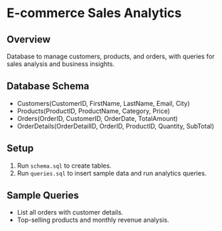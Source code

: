 # E-commerce Sales Analytics

## Overview
Database to manage customers, products, and orders, with queries for sales analysis and business insights.

## Database Schema
- Customers(CustomerID, FirstName, LastName, Email, City)
- Products(ProductID, ProductName, Category, Price)
- Orders(OrderID, CustomerID, OrderDate, TotalAmount)
- OrderDetails(OrderDetailID, OrderID, ProductID, Quantity, SubTotal)

## Setup
1. Run `schema.sql` to create tables.
2. Run `queries.sql` to insert sample data and run analytics queries.

## Sample Queries
- List all orders with customer details.
- Top-selling products and monthly revenue analysis.